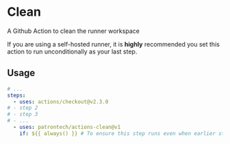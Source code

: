 # Clean

A Github Action to clean the runner workspace

If you are using a self-hosted runner, it is **highly** recommended you set this action to run unconditionally as your
last step.

## Usage

```yaml
# ...
steps:
  - uses: actions/checkout@v2.3.0
# - step 2
# - step 3
# - ...
  - uses: patrontech/actions-clean@v1
    if: ${{ always() }} # To ensure this step runs even when earlier steps fail
```
